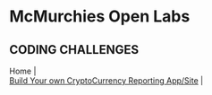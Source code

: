 
# McMurchies Open Labs

## CODING CHALLENGES


Home 																					|  
[Build Your own CryptoCurrency Reporting App/Site](PROJECTA-CRYPTO-REPORTING/README.md) |

